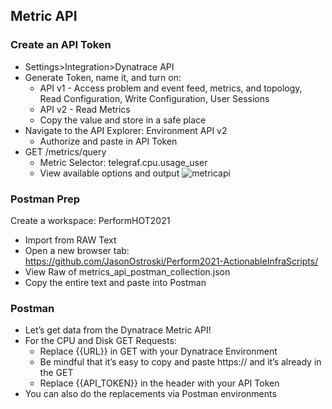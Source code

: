 ## Metric API
### Create an API Token
- Settings>Integration>Dynatrace API
- Generate Token, name it, and turn on:
  - API v1 - Access problem and event feed, metrics, and topology, Read Configuration, Write Configuration, User Sessions
  - API v2 - Read Metrics
  - Copy the value and store in a safe place
- Navigate to the API Explorer: Environment API v2
  - Authorize and paste in API Token
- GET /metrics/query 
  - Metric Selector: telegraf.cpu.usage_user
  - View available options and output
![metricapi](/Actionable%20Infrastructure%20Observability%E2%80%8B/assets/images/metricapi.png)

### Postman Prep
Create a workspace: PerformHOT2021
- Import from RAW Text
- Open a new browser tab: https://github.com/JasonOstroski/Perform2021-ActionableInfraScripts/
- View Raw of metrics_api_postman_collection.json
- Copy the entire text and paste into Postman

### Postman
- Let’s get data from the Dynatrace Metric API!
- For the CPU and Disk GET Requests:
  - Replace {{URL}} in GET with your Dynatrace Environment
  - Be mindful that it’s easy to copy and paste https:// and it’s already in the GET
  - Replace {{API_TOKEN}} in the header with your API Token
- You can also do the replacements via Postman environments
